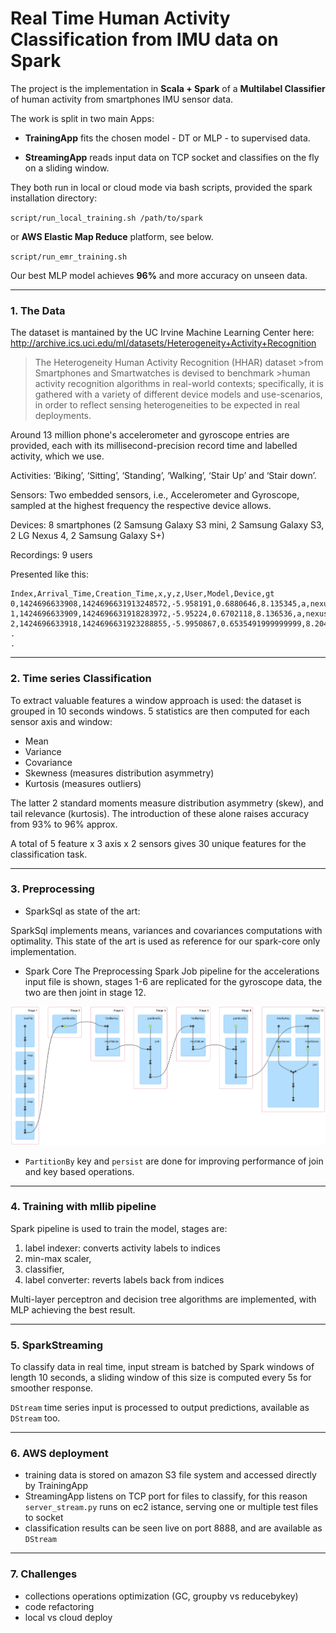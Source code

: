 
# Real Time Human Activity Classification from IMU data on Spark
The project is the implementation in **Scala + Spark** of a **Multilabel Classifier** of human activity from smartphones IMU sensor data.

The work is split in two main Apps:

- **TrainingApp** fits the chosen model - DT or MLP - to supervised data.

- **StreamingApp** reads input data on TCP socket and classifies on the fly on a sliding window.

They both run in local or cloud mode via bash scripts, provided the spark installation directory:

`script/run_local_training.sh /path/to/spark`

 or **AWS Elastic Map Reduce** platform, see below.

`script/run_emr_training.sh`

Our best MLP model achieves **96%** and more accuracy on unseen data.

___
### 1. The Data

The dataset is mantained by the UC Irvine Machine Learning Center here: http://archive.ics.uci.edu/ml/datasets/Heterogeneity+Activity+Recognition


> The Heterogeneity Human Activity Recognition (HHAR) dataset >from Smartphones and Smartwatches is devised to benchmark >human activity recognition algorithms in real-world contexts; specifically, it is gathered with a variety of different device models and use-scenarios, in order to reflect sensing heterogeneities to be expected in real deployments.


Around 13 million phone's accelerometer and gyroscope entries are provided, each with its millisecond-precision record time and labelled activity, which we use.

Activities: ‘Biking’, ‘Sitting’, ‘Standing’, ‘Walking’, ‘Stair Up’ and ‘Stair down’.

Sensors: Two embedded sensors, i.e., Accelerometer and Gyroscope, sampled at the highest frequency the respective device allows.

Devices: 8 smartphones (2 Samsung Galaxy S3 mini, 2 Samsung Galaxy S3, 2 LG Nexus 4, 2 Samsung Galaxy S+)

Recordings: 9 users 

Presented like this:

```
Index,Arrival_Time,Creation_Time,x,y,z,User,Model,Device,gt
0,1424696633908,1424696631913248572,-5.958191,0.6880646,8.135345,a,nexus4,nexus4_1,stand
1,1424696633909,1424696631918283972,-5.95224,0.6702118,8.136536,a,nexus4,nexus4_1,stand
2,1424696633918,1424696631923288855,-5.9950867,0.6535491999999999,8.204376,a,nexus4,nexus4_1,stand
.
.
```
___
### 2. Time series Classification

To extract valuable features a window approach is used:
the dataset is grouped in 10 seconds windows.
5 statistics are then computed for each sensor axis and window:

- Mean 
- Variance 
- Covariance
- Skewness (measures distribution asymmetry)
- Kurtosis  (measures outliers)

The latter 2 standard moments measure distribution asymmetry (skew), and tail relevance (kurtosis).
The introduction of these alone raises accuracy from 93% to 96% approx.

A total of 5 feature x 3 axis x 2 sensors gives 30 unique features for the classification task.


___
### 3. Preprocessing

- SparkSql as state of the art:

SparkSql implements means, variances and covariances computations with optimality.
This state of the art is used as reference for our spark-core only implementation.

- Spark Core
The Preprocessing Spark Job pipeline for the accelerations input file is shown,
stages 1-6 are replicated for the gyroscope data, 
the two are then joint in stage 12.

![img](img/DAGCore.jpg)

- `PartitionBy` key and `persist` are done for improving performance of join and key based operations.


___
### 4. Training with mllib pipeline

Spark pipeline is used to train the model, stages are:
1. label indexer: converts activity labels to indices
2. min-max scaler,
3. classifier, 
4. label converter: reverts labels back from indices

Multi-layer perceptron and decision tree algorithms are implemented,
with MLP achieving the best result.

___
### 5. SparkStreaming

To classify data in real time, input stream is batched by Spark windows of length 10 seconds,
a sliding window of this size is computed every 5s for smoother response.


`DStream` time series input is processed to output predictions, available as `DStream` too.

___
### 6. AWS deployment

- training data is stored on amazon S3 file system and accessed directly by TrainingApp
- StreamingApp listens on TCP port for files to classify, for this reason `server_stream.py` runs on ec2 istance, serving one or multiple test files to socket
- classification results can be seen live on port 8888, and are available as `DStream`

___
### 7. Challenges

- collections operations optimization (GC, groupby vs reducebykey)
- code refactoring
- local vs cloud deploy